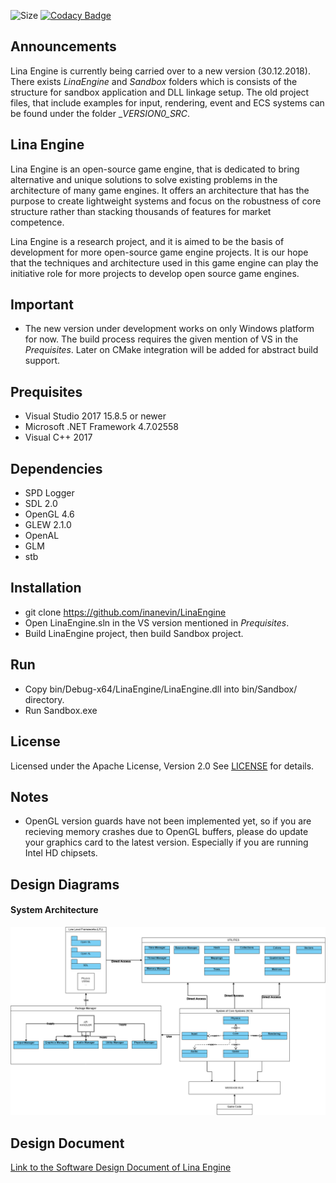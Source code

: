 ![Size](https://github-size-badge.herokuapp.com/inanevin/LinaEngine.svg) [![Codacy Badge](https://api.codacy.com/project/badge/Grade/12c68c16c719427786597403aee43eb4)](https://app.codacy.com/app/inanevin/LinaEngine?utm_source=github.com&utm_medium=referral&utm_content=inanevin/LinaEngine&utm_campaign=Badge_Grade_Dashboard)

## Announcements

Lina Engine is currently being carried over to a new version (30.12.2018). There exists _LinaEngine_ and _Sandbox_ folders which is consists of the structure for sandbox application and DLL linkage setup. The old project files, that include examples for input, rendering, event and ECS systems can be found under the folder __VERSION0_SRC_.  

## Lina Engine

Lina Engine is an open-source game engine, that is dedicated to bring alternative and unique solutions to solve existing problems in the architecture of many game engines. It offers an architecture that has the purpose to create lightweight systems and focus on the robustness of core structure rather than stacking thousands of features for market competence. 

Lina Engine is a research project, and it is aimed to be the basis of development for more open-source game engine projects. It is our hope that the techniques and architecture used in this game engine can play the initiative role for more projects to develop open source game engines.

## Important

- The new version under development works on only Windows platform for now. The build process requires the given mention of VS in the _Prequisites_. Later on CMake integration will be added for abstract build support.

## Prequisites
- Visual Studio 2017 15.8.5 or newer
- Microsoft .NET Framework 4.7.02558
- Visual C++ 2017

## Dependencies
- SPD Logger
- SDL 2.0
- OpenGL 4.6
- GLEW 2.1.0
- OpenAL
- GLM
- stb

## Installation
- git clone https://github.com/inanevin/LinaEngine
- Open LinaEngine.sln in the VS version mentioned in _Prequisites_.
- Build LinaEngine project, then build Sandbox project.

## Run
- Copy bin/Debug-x64/LinaEngine/LinaEngine.dll into bin/Sandbox/ directory.
- Run Sandbox.exe

## License
Licensed under the Apache License, Version 2.0 See [LICENSE](https://github.com/lineupthesky/LinaEngine/blob/master/LICENSE.md) for details.

## Notes
- OpenGL version guards have not been implemented yet, so if you are recieving memory crashes due to OpenGL buffers, please do update your graphics card to the latest version. Especially if you are running Intel HD chipsets.

## Design Diagrams

#### System Architecture
![Diagram 1](Docs/Images/SystemArchitecture.png?raw=true "Title")

## Design Document

[Link to the Software Design Document of Lina Engine](https://docs.google.com/document/d/13Z1D77WbLJkyq0Q2Q9DdKKSM4tfqiZHQi_j_x0Rs5Ec/edit?usp=sharing)
